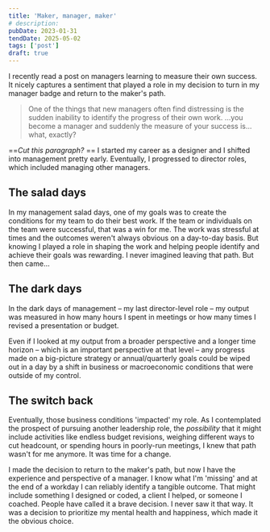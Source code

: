 ```yaml
---
title: 'Maker, manager, maker'
# description:
pubDate: 2023-01-31
tendDate: 2025-05-02
tags: ['post']
draft: true
---
```


I recently read a post on managers learning to measure their own success. It nicely captures a sentiment that played a role in my decision to turn in my manager badge and return to the maker's path. 

> One of the things that new managers often find distressing is the sudden inability to identify the progress of their own work. …you become a manager and suddenly the measure of your success is…what, exactly?

==*Cut this paragraph?* ==
I started my career as a designer and I shifted into management pretty early. Eventually, I progressed to director roles, which included managing other managers.

## The salad days
In my management salad days, one of my goals was to create the conditions for my team to do their best work. If the team or individuals on the team were successful, that was a win for me. The work was stressful at times and the outcomes weren't always obvious on a day-to-day basis. But knowing I played a role in shaping the work and helping people identify and achieve their goals was rewarding. I never imagined leaving that path. But then came…

## The dark days
In the dark days of management – my last director-level role – my output was measured in how many hours I spent in meetings or how many times I revised a presentation or budget.  

Even if I looked at my output from a broader perspective and a longer time horizon – which is an important perspective at that level – any progress made on a big-picture strategy or annual/quarterly goals could be wiped out in a day by a shift in business or macroeconomic conditions that were outside of my control.

## The switch back
Eventually, those business conditions 'impacted' my role. As I contemplated the prospect of pursuing another leadership role, the *possibility* that it might include activities like endless budget revisions, weighing different ways to cut headcount, or spending  hours in poorly-run meetings, I knew that path wasn't for me anymore. It was time for a change.

I made the decision to return to the maker's path, but now I have the experience and perspective of a manager. I know what I'm 'missing' and at the end of a workday I can reliably identify a tangible outcome. That might include something I designed or coded, a client I helped, or someone I coached. People have called it a brave decision. I never saw it that way. It was a decision to prioritize my mental health and happiness, which made it the obvious choice.
